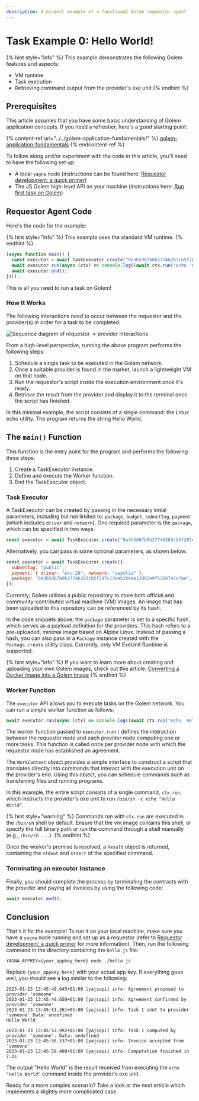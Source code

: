 ```yaml
---
description: A minimal example of a functional Golem requestor agent
---
```


# Task Example 0: Hello World!

{% hint style="info" %}
This example demonstrates the following Golem features and aspects:

- VM runtime
- Task execution
- Retrieving command output from the provider's exe unit
{% endhint %}

## Prerequisites

This article assumes that you have some basic understanding of Golem application concepts. If you need a refresher, here's a good starting point:

{% content-ref url="../../golem-application-fundamentals/" %}
[golem-application-fundamentals](../../../requestor-tutorials/golem-application-fundamentals/README.md)
{% endcontent-ref %}

To follow along and/or experiment with the code in this article, you'll need to have the following set up:

- A local `yagna` node (instructions can be found here: [Requestor development: a quick primer](../../../requestor-tutorials/flash-tutorial-of-requestor-development/))
- The JS Golem high-level API on your machine (instructions here: [Run first task on Golem](../../../requestor-tutorials/flash-tutorial-of-requestor-development/run-first-task-on-golem.md))

## Requestor Agent Code

Here's the code for the example:

{% hint style="info" %}
This example uses the standard VM runtime.
{% endhint %}

```javascript
(async function main() {
  const executor = await TaskExecutor.create("9a3b5d67b0b27746283cb5f287c13eab1beaa12d92a9f536b747c7ae");
  await executor.run(async (ctx) => console.log((await ctx.run("echo 'Hello World'")).stdout));
  await executor.end();
})();
```


This is all you need to run a task on Golem!

### How It Works

The following interactions need to occur between the requestor and the provider(s) in order for a task to be completed:

![Sequence diagram of requestor -> provider interactions](../../../.gitbook/assets/tutorial-07.jpg)

From a high-level perspective, running the above program performs the following steps:

1. Schedule a single task to be executed in the Golem network.
2. Once a suitable provider is found in the market, launch a lightweight VM on that node.
3. Run the requestor's script inside the execution environment once it's ready.
4. Retrieve the result from the provider and display it to the terminal once the script has finished.

In this minimal example, the script consists of a single command: the Linux echo utility. The program returns the string Hello World.

## The `main()` Function

This function is the entry point for the program and performs the following three steps:

1. Create a TaskExecutor instance.
2. Define and execute the Worker function.
3. End the TaskExecutor object.

### Task Executor

A TaskExecutor can be created by passing in the necessary initial parameters, including but not limited to: `package`, `budget`, `subnetTag`, `payment` (which includes `driver` and `network`). One required parameter is the `package`, which can be specified in two ways:

```javascript
const executor = await TaskExecutor.create("9a3b5d67b0b27746283cb5f287c13eab1beaa12d92a9f536b747c7ae"); 
```
Alternatively, you can pass in some optional parameters, as shown below:

```javascript
const executor = await TaskExecutor.create({
  subnetTag: "public",
  payment: { driver: "erc-20", network: "sepolia" },
  package: "9a3b5d67b0b27746283cb5f287c13eab1beaa12d92a9f536b747c7ae",
});
```

Currently, Golem utilizes a public repository to store both official and community-contributed virtual machine (VM) images. An image that has been uploaded to this repository can be referenced by its hash.

In the code snippets above, the `package` parameter is set to a specific hash, which serves as a payload definition for the providers. This hash refers to a pre-uploaded, minimal image based on Alpine Linux. Instead of passing a hash, you can also pass in a `Package` instance created with the `Package.create` utility class. Currently, only VM ExeUnit Runtime is supported.

{% hint style="info" %}
If you want to learn more about creating and uploading your own Golem images, check out this article: [Converting a Docker Image into a Golem Image](https://handbook.golem.network/requestor-tutorials/vm-runtime)
{% endhint %}

### Worker Function

The `executor` API allows you to execute tasks on the Golem network. You can run a simple worker function as follows:

```javascript
await executor.run(async (ctx) => console.log((await ctx.run("echo 'Hello World'")).stdout));
```

The worker function passed to `executor.run()` defines the interaction between the requestor node and each provider node computing one or more tasks. This function is called once per provider node with which the requestor node has established an agreement.

The `WorkContext` object provides a simple interface to construct a script that translates directly into commands that interact with the execution unit on the provider's end. Using this object, you can schedule commands such as transferring files and running programs.

In this example, the entire script consists of a single command, `ctx.run`, which instructs the provider's exe unit to run `/bin/sh -c echo "Hello World"`.

{% hint style="warning" %}
Commands run with `ctx.run` are executed in the `/bin/sh` shell by default. Ensure that the vm image contains this shell, or specify the full binary path or run the command through a shell manually (e.g., `/bin/sh ...`).
{% endhint %}

Once the worker's promise is resolved, a `Result` object is returned, containing the `stdout` and `stderr` of the specified command.

### Terminating an executor Instance

Finally, you should complete the process by terminating the contracts with the provider and paying all invoices by using the following code:

```js
await executor.end();
```

## Conclusion

That's it for the example! To run it on your local machine, make sure you have a `yagna` node running and set up as a requestor (refer to [Requestor development: a quick primer](../../../requestor-tutorials/flash-tutorial-of-requestor-development/) for more information). 
Then, run the following command in the directory containing the `hello.js` file:

```
YAGNA_APPKEY={your_appkey_here} node ./hello.js
```

Replace `{your_appkey_here}` with your actual app key. If everything goes well, you should see a log similar to the following:

```
2023-01-23 13:45:49.645+01:00 [yajsapi] info: Agreement proposed to provider 'someone'
2023-01-23 13:45:49.650+01:00 [yajsapi] info: Agreement confirmed by provider 'someone'
2023-01-23 13:45:51.261+01:00 [yajsapi] info: Task 1 sent to provider 'someone' Data: undefined
Hello World

2023-01-23 13:45:53.992+01:00 [yajsapi] info: Task 1 computed by provider 'someone'. Data: undefined
2023-01-23 13:45:56.537+01:00 [yajsapi] info: Invoice accepted from 'someone'
2023-01-23 13:45:59.408+01:00 [yajsapi] info: Computation finished in 7.2s
```

The output "Hello World" is the result received from executing the `echo "Hello World"` command inside the provider's exe unit.

Ready for a more complex scenario? Take a look at the next article which implements a slightly more complicated case.
